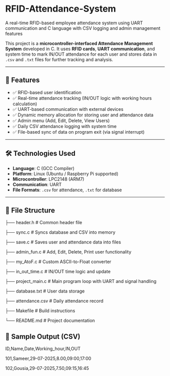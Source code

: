 # RFID-Attendance-System
A real-time RFID-based employee attendance system using UART communication and C language with CSV logging and admin management features

This project is a **microcontroller-interfaced Attendance Management System** developed in C. It uses **RFID cards**, **UART communication**, and system time to mark IN/OUT attendance for each user and stores data in `.csv` and `.txt` files for further tracking and analysis.

---

## 🚀 Features

- ✅ RFID-based user identification  
- ✅ Real-time attendance tracking (IN/OUT logic with working hours calculation)  
- ✅ UART-based communication with external devices  
- ✅ Dynamic memory allocation for storing user and attendance data  
- ✅ Admin menu (Add, Edit, Delete, View Users)  
- ✅ Daily CSV attendance logging with system time  
- ✅ File-based sync of data on program exit (via signal interrupt)

---

## 🛠️ Technologies Used

- **Language**: C (GCC Compiler)  
- **Platform**: Linux (Ubuntu / Raspberry Pi supported)  
- **Microcontroller**: LPC2148 (ARM7)  
- **Communication**: UART  
- **File Formats**: `.csv` for attendance, `.txt` for database

---

## 📂 File Structure
├── header.h # Common header file

├── sync.c # Syncs database and CSV into memory

├── save.c # Saves user and attendance data into files

├── admin_fun.c # Add, Edit, Delete, Print user functionality

├── my_AtoF.c # Custom ASCII-to-Float converter

├── in_out_time.c # IN/OUT time logic and update

├── project_main.c # Main program loop with UART and signal handling

├── database.txt # User data storage

├── attendance.csv # Daily attendance record

├── Makefile # Build instructions

└── README.md # Project documentation

## 📌 Sample Output (CSV)
ID,Name,Date,Working_hour,IN,OUT

101,Sameer,29-07-2025,8.00,09:00,17:00

102,Gousia,29-07-2025,7.50,09:15,16:45


